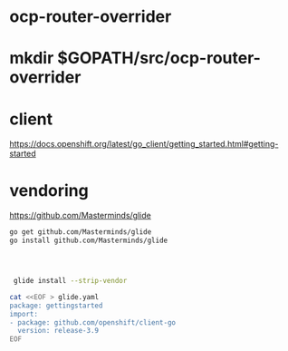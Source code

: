 # ocp-router-overrider

# mkdir $GOPATH/src/ocp-router-overrider

# client
https://docs.openshift.org/latest/go_client/getting_started.html#getting-started

# vendoring
https://github.com/Masterminds/glide

```sh
go get github.com/Masterminds/glide
go install github.com/Masterminds/glide
```

```sh



 glide install --strip-vendor

cat <<EOF > glide.yaml
package: gettingstarted 
import:
- package: github.com/openshift/client-go
  version: release-3.9
EOF

```